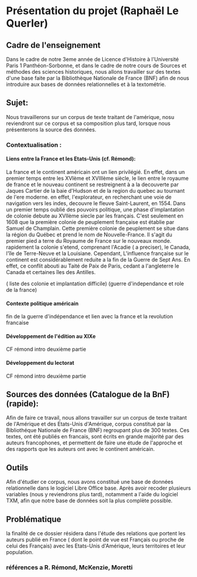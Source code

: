 
# Présentation du projet (Raphaël Le Querler)
## Cadre de l'enseignement
Dans le cadre de notre 3eme année de Licence d'Histoire à l'Université Paris 1 Panthéon-Sorbonne, et dans le cadre de notre cours de Sources et méthodes des sciences historiques, nous allons travailler sur des textes d'une base faite par la Bibliothèque Nationale de France (BNF) afin de nous introduire aux bases de données relationnelles et à la textométrie. 
## Sujet:
Nous travaillerons sur un corpus de texte traitant de l'amérique, nosu reviendront sur ce corpus et sa composition plus tard, lorsque nous présenterons la source des données. 
### Contextualisation : 

#### Liens entre la France et les Etats-Unis (cf. Rémond):
La france et le continent américain ont un lien privilégié. En effet, dans un premier temps entre les XVIème et XVIIIème siècle, le lien entre le royaume de france et le nouveau continent se restreignent à a la decouverte par Jaques Cartier de la baie d'Hudson et de la region du quebec au tournant de l'ere moderne. en effet, l'explorateur, en recherchant une voie de navigation vers les indes, decouvre le fleuve Saint-Laurent, en 1554. 
Dans un premier temps oublié des pouvoirs politique, une phase d'implantation de colonie debute au XVIIème siecle par les français. C'est seulement en 1608 que la première colonie de peuplement française est établie par Samuel de Champlain. Cette première colonie de peuplement se situe dans la région du Québec et prend le nom de Nouvelle-France. Il s'agit du premier pied a terre du Royaume de France sur le nouveaux monde. rapidement la colonie s'etend, comprenant l'Acadie ( a preciser), le Canada, l'île de Terre-Neuve et la Louisiane. Cependant, L'influence française sur le continent est considérablement reduite a la fin de la Guerre de Sept Ans. En effet, ce conflit abouti au Taité de Paix de Paris, cedant a l'angleterre le Canada et certaines îles des Antilles. 


( liste des colonie et implantation difficile)
(guerre d'independance et role de la france)
#### Contexte politique américain
fin de la guerre d'indépendance et lien avec la france et la revolution francaise
#### Développement de l'édition au XIXe
CF rémond intro deuxième partie
#### Développement du lectorat
CF rémond intro deuxième partie
## Sources des données (Catalogue de la BnF) (rapide):

Afin de faire ce travail, nous allons travailler sur un corpus de texte traitant de l'Amérique et des Etats-Unis d'Amérique, corpus constitué par la Bibliothéque Nationale de France (BNF) regroupant plus de 300 textes. Ces textes, ont été publiés en francais, sont écrits en grande majorité par des auteurs francophones, et permettent de faire une étude de l'approche et des rapports que les auteurs ont avec le continent américain. 
## Outils
Afin d'étudier ce corpus, nous avons constitué une base de données relationnelle dans le logiciel Libre Office base. Après avoir recoder plusieurs variables (nous y reviendrons plus tard), notamment a l'aide du logiciel TXM, afin que notre base de données soit la plus complète possible. 
## Problématique
la finalité de ce dossier résidera dans l'étude des relations que portent les auteurs publié en France ( dont le point de vue est Français ou proche de celui des Français) avec les Etats-Unis d'Amérique, leurs territoires et leur population. 
### références a R. Rémond, McKenzie, Moretti
